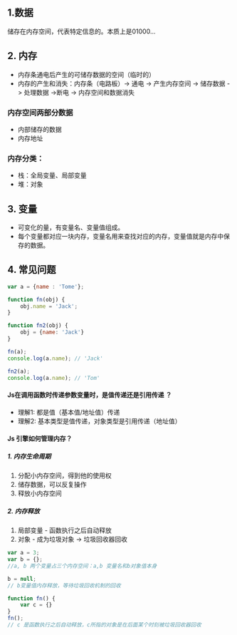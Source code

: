 ## 1.数据
储存在内存空间，代表特定信息的。本质上是01000...

## 2. 内存
* 内存条通电后产生的可储存数据的空间（临时的）
* 内存的产生和消失：内存条（电路板）-> 通电 -> 产生内存空间 -> 储存数据 -> 处理数据 ->断电 -> 内存空间和数据消失

### 内存空间两部分数据
* 内部储存的数据
* 内存地址

### 内存分类：
* 栈：全局变量、局部变量
* 堆：对象

## 3. 变量
* 可变化的量，有变量名、变量值组成。
* 每个变量都对应一块内存，变量名用来查找对应的内存，变量值就是内存中保存的数据。

## 4. 常见问题
```javascript
var a = {name : 'Tome'};

function fn(obj) {
    obj.name = 'Jack';
}

function fn2(obj) {
    obj = {name: 'Jack'}
}

fn(a);
console.log(a.name); // 'Jack'

fn2(a);
console.log(a.name); // 'Tom'
```
#### Js在调用函数时传递参数变量时，是值传递还是引用传递 ？
* 理解1: 都是值（基本值/地址值）传递
* 理解2: 基本类型是值传递，对象类型是引用传递（地址值）

#### Js 引擎如何管理内存？
##### 1. 内存生命周期
 1. 分配小内存空间，得到他的使用权
 2. 储存数据，可以反复操作
 3. 释放小内存空间

##### 2. 内存释放
 1. 局部变量 - 函数执行之后自动释放 
 2. 对象 - 成为垃圾对象 -> 垃圾回收器回收


```javascript
var a = 3;
var b = {};
//a, b 两个变量占三个内存空间：a,b 变量名和b对象值本身

b = null; 
// b变量值内存释放，等待垃圾回收机制的回收

function fn() {
    var c = {}
}
fn();
// c 是函数执行之后自动释放，c所指的对象是在后面某个时刻被垃圾回收器回收
```
